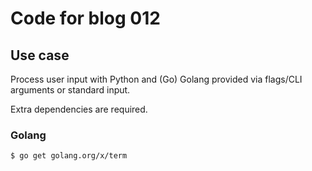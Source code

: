 # Code for blog 012

## Use case
Process user input with Python and (Go) Golang provided via flags/CLI arguments or standard input.

Extra dependencies are required.

### Golang
```Bash
$ go get golang.org/x/term
```
